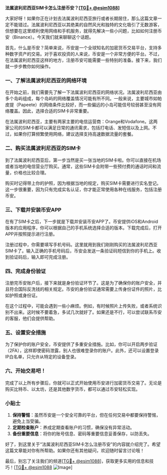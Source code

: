 **法属波利尼西亚SIM卡怎么注册币安？[[TG💪+ @esim1088](https://t.me/s/esim1088)]**

大家好呀！如果你正在计划去法属波利尼西亚旅行或者长期居住，那么这篇文章一定不能错过。法属波利尼西亚以其绝美的自然风光和独特的文化吸引了无数游客，但想要在这里顺利使用网络和手机服务，就得先解决一些小问题，比如如何注册币安（Binance）。今天我们就来聊聊这个话题。

首先，什么是币安？简单来说，币安是一个全球知名的加密货币交易平台，支持多种数字资产的交易。对于喜欢投资的人来说，币安是一个非常方便的平台。不过，在法属波利尼西亚这样的地方，注册币安可能需要一些特别的准备。接下来，我们就一步步教你如何操作。

### 一、了解法属波利尼西亚的网络环境

在开始之前，我们需要先了解一下法属波利尼西亚的网络状况。法属波利尼西亚由多个岛屿组成，每个岛屿的网络覆盖情况可能有所不同。一般来说，主要城市如帕皮提（Papeete）的网络条件比较好，而一些偏远的小岛可能信号较弱甚至没有网络覆盖。因此，选择合适的SIM卡非常重要。

在法属波利尼西亚，主要有两家主要的电信运营商：Orange和Vodafone。这两家公司的SIM卡都可以满足日常的通讯需求，包括打电话、发短信以及上网。不过，如果你打算频繁使用网络，建议选择支持高速数据流量的套餐。

### 二、购买法属波利尼西亚的SIM卡

到了法属波利尼西亚后，第一步当然是买一张当地的SIM卡啦。你可以直接在机场或者当地的电信营业厅购买。通常，这些SIM卡会附带一些预付费的通话时间和流量，价格也比较合理。

购买时记得带上你的护照，因为根据当地的规定，购买SIM卡需要进行实名登记。这一步很重要，因为只有完成实名认证，你才能正常使用各种在线服务，包括注册币安。

### 三、下载并安装币安APP

在有了SIM卡之后，下一步就是下载并安装币安APP了。币安提供iOS和Android版本的应用程序，你可以根据自己的手机系统选择合适的版本。下载完成后，打开APP并按照提示进行注册。

注册过程中，你需要填写手机号码。这里就用到我们刚刚购买的法属波利尼西亚SIM卡了。输入正确的手机号码后，币安会发送一条验证码短信到你的手机上。收到验证码后，输入即可完成注册。

### 四、完成身份验证

注册完币安账户后，接下来就是身份验证环节了。这是为了确保你的账户安全，并且符合国际反洗钱的相关规定。币安的身份验证通常需要上传身份证件的照片，比如护照或身份证。

在这个过程中，可能会遇到一些小麻烦。例如，有时候照片上传失败，或者系统识别不出来。这时候不要着急，多试几次就好了。如果还是不行，可以尝试联系币安的客服，他们会提供帮助。

### 五、设置安全措施

为了保护你的账户安全，币安提供了多重安全措施。比如，你可以开启两步验证（2FA），这样即使密码泄露，别人也很难登录你的账户。此外，还可以设置登录IP白名单，只允许从特定的设备登录。

### 六、开始交易吧！

完成了以上所有步骤后，你就可以正式开始使用币安进行加密货币交易了。无论是购买比特币、以太坊，还是其他数字货币，都可以通过币安轻松实现。

### 小贴士

1. **保持警惕**：虽然币安是一个安全可靠的平台，但在任何交易中都要保持警惕，避免上当受骗。
2. **定期检查账户**：养成定期查看账户的习惯，确保没有异常活动。
3. **备份重要信息**：将你的账号信息、密码等重要信息妥善保存，以防丢失。

好了，到这里关于“法属波利尼西亚SIM卡怎么注册币安”的内容就介绍完了。希望这篇文章能对你有所帮助。如果你还有其他疑问，欢迎随时留言讨论哦！

最后，别忘了关注我们的频道[[TG💪+ @esim1088](https://t.me/s/esim1088)]，获取更多实用的信息和技巧！[[TG💪+ @esim1088](https://t.me/s/esim1088) ![Image](https://i.postimg.cc/4NQfJmqS/Snipaste-2025-05-13-00-14-12.png)]